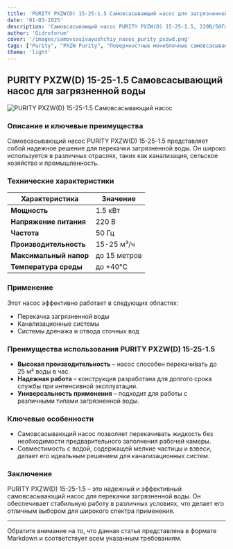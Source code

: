 ```yaml
---
title: 'PURITY PXZW(D) 15-25-1.5 Самовсасывающий насос для загрязненной воды'
date: '01-03-2025'
description: 'Самовсасывающий насос PURITY PXZW(D) 15-25-1.5, 220В/50Гц – мощное решение для перекачки загрязненной воды в России.'
author: 'Gidroforum'
cover: '/images/samovsasivayushchiy_nasos_purity_pxzwd.png'
tags: ["Purity", "PXZW Purity", "Поверхностные моноблочные самовсасывающие насосы"]
theme: 'light'
---
```


## PURITY PXZW(D) 15-25-1.5 Самовсасывающий насос для загрязненной воды

![PURITY PXZW(D) 15-25-1.5 Самовсасывающий насос](/images/samovsasivayushchiy_nasos_purity_pxzwd.png)

### Описание и ключевые преимущества

Самовсасывающий насос PURITY PXZW(D) 15-25-1.5 представляет собой надежное решение для перекачки загрязненной воды. Он широко используется в различных отраслях, таких как канализация, сельское хозяйство и промышленность.

### Технические характеристики

| Характеристика          | Значение                           |
|-------------------------|------------------------------------|
| **Мощность**            | 1.5 кВт                            |
| **Напряжение питания**   | 220 В                              |
| **Частота**             | 50 Гц                              |
| **Производительность**   | 15-25 м³/ч                         |
| **Максимальный напор**   | до 15 метров                       |
| **Температура среды**    | до +40°C                           |

### Применение

Этот насос эффективно работает в следующих областях:

- Перекачка загрязненной воды
- Канализационные системы
- Системы дренажа и отвода сточных вод

### Преимущества использования PURITY PXZW(D) 15-25-1.5

- **Высокая производительность** – насос способен перекачивать до 25 м³ воды в час.
- **Надежная работа** – конструкция разработана для долгого срока службы при интенсивной эксплуатации.
- **Универсальность применения** – подходит для работы с различными типами загрязненной воды.

### Ключевые особенности

- Самовсасывающий насос позволяет перекачивать жидкость без необходимости предварительного заполнения рабочей камеры.
- Совместимость с водой, содержащей мелкие частицы и взвеси, делает его идеальным решением для канализационных систем.

### Заключение

PURITY PXZW(D) 15-25-1.5 – это надежный и эффективный самовсасывающий насос для перекачки загрязненной воды. Он обеспечивает стабильную работу в различных условиях, что делает его отличным выбором для широкого спектра применения.

---
Обратите внимание на то, что данная статья представлена в формате Markdown и соответствует всем указанным требованиям.